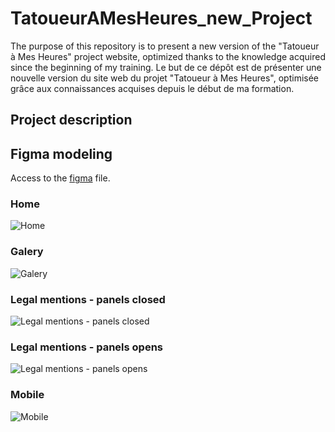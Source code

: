 # TatoueurAMesHeures_new_Project

The purpose of this repository is to present a new version of the "Tatoueur à Mes Heures" project website, optimized thanks to the knowledge acquired since the beginning of my training. 
Le but de ce dépôt est de présenter une nouvelle version du site web du projet "Tatoueur à Mes Heures", optimisée grâce aux connaissances acquises depuis le début de ma formation. 

## Project description



## Figma modeling

Access to the <a href="https://www.figma.com/file/S3cVWE5yt8C0riEWPWqyJ6/TatoueurAMesHeures_new?type=design&node-id=0%3A1&mode=design&t=GZv7o9RMpYJ3DT30-13">figma</a> file.

### Home
<img src="" alt="Home">
<br>

### Galery
<img src="" alt="Galery">
<br>

### Legal mentions - panels closed
<img src="" alt="Legal mentions - panels closed">
<br>

### Legal mentions - panels opens
<img src="" alt="Legal mentions - panels opens">
<br>

### Mobile
<img src="" alt="Mobile">
<br>


